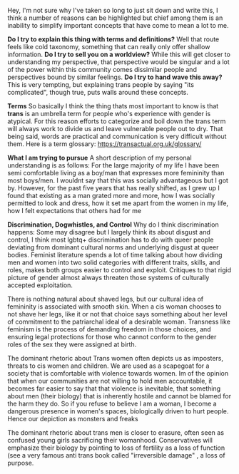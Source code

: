 Hey, I'm not sure why I've taken so long to just sit down and write this, I think a number of reasons can be highlighted but chief among them is an inability to simplify important concepts that have come to mean a lot to me. 

**Do I try to explain this thing with terms and definitions?** Well that route feels like cold taxonomy, something that can really only offer shallow information. 
**Do I try to sell you on a worldview?** While this will get closer to understanding my perspective, that perspective would be singular and a lot of the power within this community comes dissimilar people and perspectives bound by similar feelings. 
**Do I try to hand wave this away?** This is very tempting, but explaining trans people by saying "its complicated", though true, puts walls around these concepts. 

**Terms**
So basically I think the thing thats most important to know is that **trans** is an umbrella term for people who's experience with gender is atypical. For this reason efforts to categorize and boil down the trans term will always work to divide us and leave vulnerable people out to dry. That being said, words are practical and communication is very difficult without them. Here is a term glossary: https://transactual.org.uk/glossary/

**What I am trying to pursue**
A short description of my personal understanding is as follows: For the large majority of my life I have been semi comfortable living as a boy/man that expresses more femininity than most boys/men. I wouldnt say that this was socially advantageous but I got by. However, for the past five years that has really shifted, as I grew up I found that existing as a man grated more and more, how I was socially permitted to look and dress, how it set me apart from the women in my life, how I felt expectations that others had for me 

**Discrimination, Dogwhistles, and Control** 
Why do I think discrimination happens: Some may disagree but I largely think its about disgust and control, I think most lgbtq+ discrimination has to do with queer people deviating from dominant cultural norms and  underlying disgust at queer bodies. Feminist literature spends a lot of time talking about how dividing men and women into two solid categories with different traits, skills, and roles, makes both groups easier to control and exploit. Critiques to that rigid picture of gender almost always threaten those systems of culturally accepted exploitation.

There is nothing natural about shaved legs, but our cultural idea of femininity is associated with smooth skin. When a cis woman chooses to not shave her legs, like it or not that choice says something about her level of commitment to the patriarchal ideal of a desirable woman. Transness like feminism is the process of demanding freedom in those choices, and ensuring legal protections for those who cannot conform to the gender roles of the sex they were assigned at birth.

The dominant rhetoric about Trans women often depicts us as imposters, threats to cis women and children. We are used as a scapegoat for a society that is comfortable with violence towards women. Im of the opinion that when our communities are not willing to hold men accountable, it becomes far easier to say that that violence is inevitable, that something about men (their biology) that is inherently hostile and cannot be blamed for the harm they do. So if you refuse to believe I am a woman, I become a dangerous presence in women's spaces, biologically driven to hurt people. Hence our depiction as monsters and freaks

The dominant rhetoric about trans men is closer to erasure, often seen as confused young girls sacrificing their womanhood. Conservatives will emphasize their biology by pointing to loss of fertility as a loss of function (see a very famous anti trans book called "irreversible damage" , a loss of purpose. 
